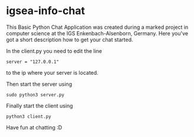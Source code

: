 # igsea-info-chat

This Basic Python Chat Application was created during a marked project in computer science at the IGS Enkenbach-Alsenborn, Germany.
Here you've got a short description how to get your chat started.

In the client.py you need to edit the line

```
server = "127.0.0.1"
```
to the ip where your server is located. 

Then start the server using

```
sudo python3 server.py
```

Finally start the client using

```
python3 client.py
```

Have fun at chatting :D

